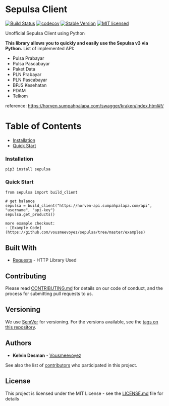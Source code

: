 # Sepulsa Client 
[![Build Status](https://github.com/vousmeevoyez/sepulsa/workflows/Python%20Pipeline/badge.svg)](https://github.com/vousmeevoyez/sepulsa/workflows/Python%20Pipeline/badge.svg)
[![codecov](https://codecov.io/gh/vousmeevoyez/sepulsa/branch/master/graph/badge.svg)](https://codecov.io/gh/vousmeevoyez/sepulsa)
[![Stable Version](https://img.shields.io/github/v/tag/vousmeevoyez/sepulsa)](https://img.shields.io/github/v/tag/vousmeevoyez/sepulsa)
[![MIT licensed](https://img.shields.io/badge/license-MIT-blue.svg)](./LICENSE.md)

Unofficial Sepulsa Client using Python 

**This library allows you to quickly and easily use the Sepulsa v3 via Python.**
List of implemented API:
* Pulsa Prabayar
* Pulsa Pascabayar
* Paket Data
* PLN Prabayar
* PLN Pascabayar
* BPJS Kesehatan
* PDAM
* Telkom

reference: https://horven.sumpahpalapa.com/swagger/kraken/index.html#!/

# Table of Contents

* [Installation](#installation)
* [Quick Start](#quick-start)


### Installation
```
pip3 install sepulsa
```
### Quick Start
```
from sepulsa import build_client

# get balance
sepulsa = build_client("https://horven-api.sumpahpalapa.com/api", "username", "api-key")
sepulsa.get_products()

more example checkout:
- [Example Code](https://github.com/vousmeevoyez/sepulsa/tree/master/examples)

```

## Built With

* [Requests](https://requests.readthedocs.io/en/master/) - HTTP Library Used

## Contributing

Please read [CONTRIBUTING.md](https://gist.github.com/PurpleBooth/b24679402957c63ec426) for details on our code of conduct, and the process for submitting pull requests to us.

## Versioning

We use [SemVer](http://semver.org/) for versioning. For the versions available, see the [tags on this repository](https://github.com/your/project/tags). 

## Authors

* **Kelvin Desman** - [Vousmeevoyez](https://github.com/vousmeevoyez/)

See also the list of [contributors](https://github.com/your/project/contributors) who participated in this project.

## License

This project is licensed under the MIT License - see the [LICENSE.md](LICENSE.md) file for details
